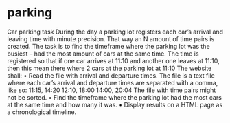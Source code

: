 # parking
Car parking task
During the day a parking lot registers each car’s arrival and leaving time with minute precision. That way an N amount of time pairs is created. The task is to find the timeframe where the parking lot was the busiest – had the most amount of cars at the same time. The time is registered so that if one car arrives at 11:10 and another one leaves at 11:10, then this mean there where 2 cars at the parking lot at 11:10 
The website shall: 
•	Read the file with arrival and departure times. The file is a text file where each car’s arrival and departure times are separated with a comma, like so:
11:15, 14:20
12:10, 18:00
14:00, 20:04
The file with time pairs might not be sorted. 
•	Find the timeframe where the parking lot had the most cars at the same time and how many it was.
•	Display results on a HTML page as a chronological timeline. 

